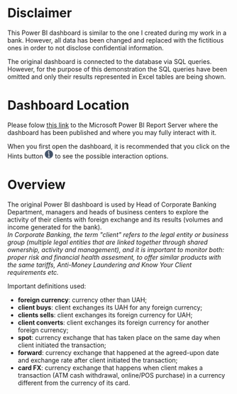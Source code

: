 # Disclaimer
This Power BI dashboard is similar to the one I created during my work in a bank. However, all data has been changed and replaced with the fictitious ones in order to not disclose confidential information.

The original dashboard is connected to the database via SQL queries. However, for the purpose of this demonstration the SQL queries have been omitted and only their results represented in Excel tables are being shown.
# Dashboard Location
Please folow [this link](https://app.powerbi.com/view?r=eyJrIjoiMDU3Y2YwNzItOTA0MC00M2Y0LThmM2UtNzFkN2Y1MTU0YjQyIiwidCI6IjUwYjA5MzA5LTEzMzgtNDRiZi1hODRkLTc1ZTcxYTgzOWFlNSIsImMiOjl9) to the Microsoft Power BI Report Server where the dashboard has been published and where you may fully interact with it.

When you first open the dashboard, it is recommended that you click on the Hints button <img src="https://github.com/oleksii-kosianchuk/fx-dashboard/blob/main/Hints.png" width="19" height="19"> to see the possible interaction options.
# Overview
The original Power BI dashboard is used by Head of Corporate Banking Department, managers and heads of business centers to explore the activity of their clients with foreign exchange and its results (volumes and income generated for the bank).<br>
<i>In Corporate Banking, the term "client" refers to the legal entity or business group (multiple legal entities that are linked together through shared ownership, activity and management), and it is important to monitor both: proper risk and financial health assesment, to offer similar products with the same tariffs, Anti-Money Laundering and Know Your Client requirements etc.</i>

Important definitions used:
- <b>foreign currency</b>: currency other than UAH;
- <b>client buys</b>: client exchanges its UAH for any foreign currency;
- <b>clients sells</b>: client exchanges its foreign currency for UAH;
- <b>client converts</b>: client exchanges its foreign currency for another foreign currency;
- <b>spot</b>: currency exchange that has taken place on the same day when client initiated the transaction;
- <b>forward</b>: currency exchange that happened at the agreed-upon date and exchange rate after client initiated the transaction;
- <b>card FX</b>: currency exchange that happens when client makes a transaction (ATM cash withdrawal, online/POS purchase) in a currency different from the currency of its card.
